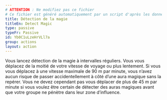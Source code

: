```yaml
---
# ATTENTION : Ne modifiez pas ce fichier
# Ce fichier est généré automatiquement par un script d'après les données du module Foundry VTT officiel et de sa traduction
title: Détection de la magie
titleEn: Detect Magic
type: passive
typeFr: Passive
id: Yb0C1uLzeHrVLl7a
group: actions
layout: action
---
```

Vous lancez détection de la magie à intervalles réguliers. Vous vous déplacez de la moitié de votre vitesse de voyage ou plus lentement. Si vous vous déplacez à une vitesse maximale de 90 m par minute, vous n’avez aucun risque de passer accidentellement à côté d’une aura magique sans la repérer. Vous ne devez cependant pas vous déplacer de plus de 45 m par minute si vous voulez être certain de détecter des auras magiques avant que votre groupe ne pénètre dans leur zone d’influence.


